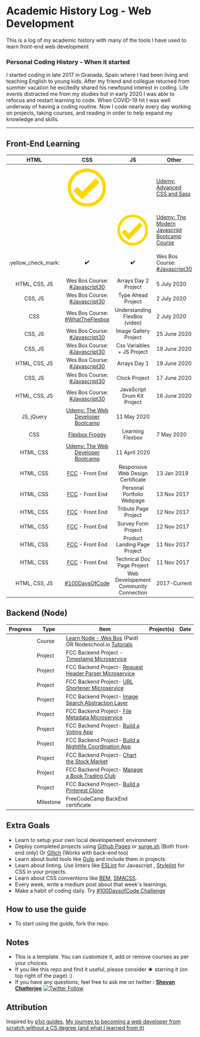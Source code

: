 
# Academic History Log - Web Development
This is a log of my academic history with many of the tools I have used to learn front-end web development <br>

### Personal Coding History - When it started
I started coding in late 2017 in Granada, Spain where I had been living and teaching English to young kids. After my friend and collegue returned from summer vacation he excitedly shared his newfound interest in coding. Life events distracted me from my studies but in early 2020 I was able to refocus and restart learning to code. When COVID-19 hit I was well underway of having a coding routine. Now I code nearly every day working on projects, taking courses, and reading in order to help expand my knowledge and skills.

------

## Front-End Learning

[check]: yellowCheck.png "check"

| HTML | CSS | JS | Other | Type | Details | Date |
| :-----: | :-----: | :-----: | ------ | ------ | ------ | ------ |
| | ![check][check] | | [Udemy: Advanced CSS and Sass](https://www.udemy.com/course/advanced-css-and-sass/) | Flexbox, Grid, Animations + | UPCOMING |
| | | ![check][check] |[Udemy: The Modern Javascript Bootcamp Course](https://www.udemy.com/course/javascript-beginners-complete-tutorial/) | Advanced JS | UPCOMING |
| :yellow_check_mark: | :heavy_check_mark: | :heavy_check_mark: | Wes Bos Course: [#Javascript30](https://javascript30.com/) | Color Canvas HTML5 Project | 6 July 2020 |
| HTML, CSS, JS | Wes Bos Course: [#Javascript30](https://javascript30.com/) | Arrays Day 2 Project | 5 July 2020 |
| CSS, JS | Wes Bos Course: [#Javascript30](https://javascript30.com/) | Type Ahead Project | 2 July 2020 |
| CSS | Wes Bos Course: [#WhatTheFlexbox](https://flexbox.io/) | Understanding FlexBox (video) | 2 July 2020 |
| CSS, JS | Wes Bos Course: [#Javascript30](https://javascript30.com/) | Image Gallery Project | 25 June 2020 |
| CSS, JS | Wes Bos Course: [#Javascript30](https://javascript30.com/) | Css Variables + JS Project | 19 June 2020 |
| HTML, CSS, JS | Wes Bos Course: [#Javascript30](https://javascript30.com/) | Arrays Day 1 | 19 June 2020 |
| CSS, JS | Wes Bos Course: [#Javascript30](https://javascript30.com/) | Clock Project | 17 June 2020 |
| HTML, CSS, JS | Wes Bos Course: [#Javascript30](https://javascript30.com/) | JavaScript Drum Kit Project | 16 June 2020 |
| JS, jQuery | [Udemy: The Web Developer Bootcamp](https://www.udemy.com/course/the-web-developer-bootcamp/) | 11 May 2020 |
| CSS | [Flexbox Froggy](http://flexboxfroggy.com/) | Learning Flexbox | 7 May 2020
| HTML, CSS | [Udemy: The Web Developer Bootcamp](https://www.udemy.com/course/the-web-developer-bootcamp/) | 11 April 2020 |
| HTML, CSS | [FCC](https://www.freecodecamp.org/) - Front End | Responsive Web Design Certificate | 13 Jan 2019 |
| HTML, CSS | [FCC](https://www.freecodecamp.org/) - Front End | Personal Portfolio Webpage | 13 Nov 2017 |
| HTML, CSS | [FCC](https://www.freecodecamp.org/) - Front End | Tribute Page Project | 12 Nov 2017 |
| HTML, CSS | [FCC](https://www.freecodecamp.org/) - Front End | Survey Form Project | 12 Nov 2017 |
| HTML, CSS | [FCC](https://www.freecodecamp.org/) - Front End | Product Landing Page Project | 11 Nov 2017 |
| HTML, CSS | [FCC](https://www.freecodecamp.org/) - Front End | Technical Doc Page Project | 11 Nov 2017 |
| HTML, CSS, JS | [#100DaysOfCode](https://www.100daysofcode.com/) | Web Developement Community Connection | 2017-Current |


## Backend (Node)
| Progress | Type | Item | Project(s) | Date |
|:------:|------|------|------------|:-------:|
|   | Course | [Learn Node - Wes Bos](https://learnnode.com/) (Paid) OR Nodeschool.io [Tutorials](https://nodeschool.io/) |   |    |
|   | Project | FCC Backend Project - [Timestamp Microservice](https://www.freecodecamp.com/challenges/timestamp-microservice) |   |    |
|   | Project | FCC Backend Project- [Request Header Parser Microservice](https://www.freecodecamp.com/challenges/request-header-parser-microservice) |   |    |
|   | Project | FCC Backend Project- [URL Shortener Microservice](https://www.freecodecamp.com/challenges/url-shortener-microservice) |   |    |
|   | Project | FCC Backend Project- [Image Search Abstraction Layer](https://www.freecodecamp.com/challenges/image-search-abstraction-layer) |   |    |
|   | Project | FCC Backend Project- [File Metadata Microservice](https://www.freecodecamp.com/challenges/file-metadata-microservice) |   |    |
|   | Project | FCC Backend Project- [Build a Voting App](https://www.freecodecamp.com/challenges/build-a-voting-app) |   |    |
|   | Project | FCC Backend Project- [Build a Nightlife Coordination App](https://www.freecodecamp.com/challenges/build-a-nightlife-coordination-app) |   |    |
|   | Project | FCC Backend Project- [Chart the Stock Market](https://www.freecodecamp.com/challenges/chart-the-stock-market) |   |    |
|   | Project | FCC Backend Project- [Manage a Book Trading Club](https://www.freecodecamp.com/challenges/manage-a-book-trading-club) |   |    |
|   | Project | FCC Backend Project- [Build a Pinterest Clone](https://www.freecodecamp.com/challenges/build-a-pinterest-clone) |   |    |
|   | Milestone | FreeCodeCamp BackEnd certificate |   |    |


## Extra Goals
* Learn to setup your own local developement environment
* Deploy completed projects using [Github Pages](https://pages.github.com/) or [surge.sh](http://surge.sh/) (Both front-end only) Or [Glitch](https://glitch.com/) (Works with back-end too)
* Learn about build tools like [Gulp](https://gulpjs.com/) and include them in projects
* Learn about linting. Use linters like [ESLint](https://eslint.org/) for Javascript , [Stylelint](https://stylelint.io/) for CSS in your projects.
* Learn about CSS conventions like [BEM](http://getbem.com/introduction/), [SMACSS](https://smacss.com/book/).
* Every week, write a medium post about that week's learnings.
* Make a habit of coding daily. Try [#100DaysofCode Challenge](http://100daysofcode.com/)


## How to use the guide
* To start using the guide, fork the repo.

## Notes
* This is a template. You can customize it, add or remove courses as per your choices.
* If you like this repo and find it useful, please consider ★ starring it (on top right of the page) :)
* If you have any questions, feel free to ask me on twitter : **[Shovan Chatterjee](https://twitter.com/shovan_ch)** [![Twitter Follow](https://img.shields.io/twitter/follow/shovan_ch.svg?style=flat-square&label=Follow%20@shovan_ch)](https://twitter.com/intent/follow?screen_name=shovan_ch)

## Attribution
Inspired by [p1xt guides](https://github.com/P1xt/p1xt-guides), [My journey to becoming a web developer from scratch without a CS degree (and what I learned from it)](https://medium.freecodecamp.com/my-journey-to-becoming-a-web-developer-from-scratch-without-a-cs-degree-2-years-later-and-what-i-4a7fd2ff5503)
